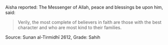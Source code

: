 Aisha reported: The Messenger of Allah, peace and blessings be upon him, said:
> Verily, the most complete of believers in faith are those with the best character and who are most kind to their families.

Source: Sunan al-Tirmidhī 2612, Grade: Sahih
